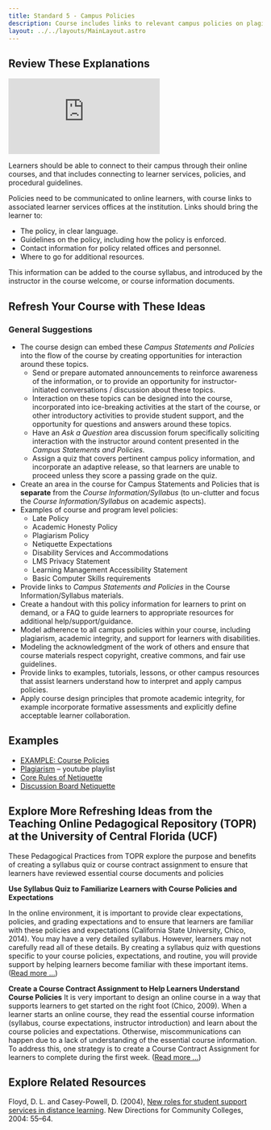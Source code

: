 ```yaml
---
title: Standard 5 - Campus Policies
description: Course includes links to relevant campus policies on plagiarism, computer use, filing grievances, accommodating disabilities, etc.
layout: ../../layouts/MainLayout.astro
---
```


## Review These Explanations

<iframe src="https://www.youtube.com/embed/ADCQvjOgUJo" title="YouTube video player" frameborder="0" allow="accelerometer; autoplay; clipboard-write; encrypted-media; gyroscope; picture-in-picture" allowfullscreen></iframe>

Learners should be able to connect to their campus through their online courses, and that includes connecting to learner services, policies, and procedural guidelines.

Policies need to be communicated to online learners, with course links to associated learner services offices at the institution. Links should bring the learner to:

- The policy, in clear language.
- Guidelines on the policy, including how the policy is enforced.
- Contact information for policy related offices and personnel.
- Where to go for additional resources.

This information can be added to the course syllabus, and introduced by the instructor in the course welcome, or course information documents.

## Refresh Your Course with These Ideas

### General Suggestions

- The course design can embed these _Campus Statements and Policies_ into the flow of the course by creating opportunities for interaction around these topics.
    - Send or prepare automated announcements to reinforce awareness of the information, or to provide an opportunity for instructor-initiated conversations / discussion about these topics.
    - Interaction on these topics can be designed into the course, incorporated into ice-breaking activities at the start of the course, or other introductory activities to provide student support, and the opportunity for questions and answers around these topics.
    - Have an _Ask a Question_ area discussion forum specifically soliciting interaction with the instructor around content presented in the _Campus Statements and Policies_.
    - Assign a quiz that covers pertinent campus policy information, and incorporate an adaptive release, so that learners are unable to proceed unless they score a passing grade on the quiz.
- Create an area in the course for Campus Statements and Policies that is **separate** from the _Course Information/Syllabus_ (to un-clutter and focus the _Course Information/Syllabus_ on academic aspects).
- Examples of course and program level policies:
    - Late Policy
    - Academic Honesty Policy
    - Plagiarism Policy
    - Netiquette Expectations
    - Disability Services and Accommodations
    - LMS Privacy Statement
    - Learning Management Accessibility Statement
    - Basic Computer Skills requirements
- Provide links to _Campus Statements and Policies_ in the Course Information/Syllabus materials.
- Create a handout with this policy information for learners to print on demand, or a FAQ to guide learners to appropriate resources for additional help/support/guidance.
- Model adherence to all campus policies within your course, including plagiarism, academic integrity, and support for learners with disabilities.
- Modeling the acknowledgment of the work of others and ensure that course materials respect copyright, creative commons, and fair use guidelines.
- Provide links to examples, tutorials, lessons, or other campus resources that assist learners understand how to interpret and apply campus policies.
- Apply course design principles that promote academic integrity, for example incorporate formative assessments and explicitly define acceptable learner collaboration.

## Examples

- [EXAMPLE: Course Policies](https://onlineteaching.open.suny.edu/page/example-course-policies)
- [Plagiarism](https://www.youtube.com/embed/videoseries?list=PLwPsQ21b8jHBi9Z0uRh3YYRWuz3ROwt0R) – youtube playlist
- [Core Rules of Netiquette](http://www.albion.com/netiquette/corerules.html)
- [Discussion Board Netiquette](https://youtu.be/DwdqQjCfWSc)

## Explore More Refreshing Ideas from the Teaching Online Pedagogical Repository (TOPR) at the University of Central Florida (UCF)

These Pedagogical Practices from TOPR explore the purpose and benefits of creating a syllabus quiz or course contract assignment to ensure that learners have reviewed essential course documents and policies

**Use Syllabus Quiz to Familiarize Learners with Course Policies and Expectations**

In the online environment, it is important to provide clear expectations, policies, and grading expectations and to ensure that learners are familiar with these policies and expectations (California State University, Chico, 2014). You may have a very detailed syllabus. However, learners may not carefully read all of these details. By creating a syllabus quiz with questions specific to your course policies, expectations, and routine, you will provide support by helping learners become familiar with these important items. ([Read more …](https://topr.online.ucf.edu/syllabus-quiz/))

**Create a Course Contract Assignment to Help Learners Understand Course Policies**
It is very important to design an online course in a way that supports learners to get started on the right foot (Chico, 2009). When a learner starts an online course, they read the essential course information (syllabus, course expectations, instructor introduction) and learn about the course policies and expectations. Otherwise, miscommunications can happen due to a lack of understanding of the essential course information. To address this, one strategy is to create a Course Contract Assignment for learners to complete during the first week. ([Read more …](https://topr.online.ucf.edu/create-a-course-contract-assignment-to-help-students-learn-about-course-policies/))

## Explore Related Resources

Floyd, D. L. and Casey-Powell, D. (2004), [New roles for student support services in distance learning](http://docplayer.net/1680457-New-roles-for-student-support-services-in-distance-learning.html). New Directions for Community Colleges, 2004: 55–64.

